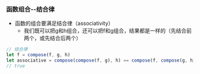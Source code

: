 ### 函数组合--结合律
* 函数的组合要满足结合律（associativity）
    * 我们既可以把g和h组合，还可以把f和g组合，结果都是一样的（先结合前两个，或先结合后两个）
```javascript
// 结合律
let f = compose(f, g, h)
let associative = compose(compose(f, g), h) == compose(f, compose(g, h))
// true
```

